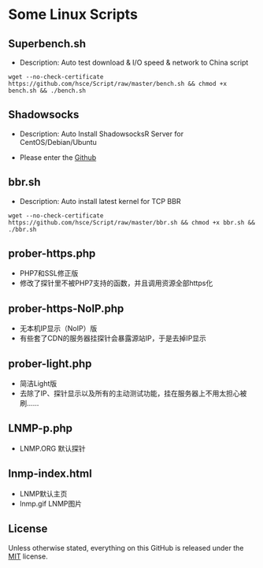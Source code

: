 # Some Linux Scripts

## Superbench.sh
- Description: Auto test download & I/O speed & network to China script

```
wget --no-check-certificate https://github.com/hsce/Script/raw/master/bench.sh && chmod +x bench.sh && ./bench.sh
```

## Shadowsocks
- Description: Auto Install ShadowsocksR Server for CentOS/Debian/Ubuntu

- Please enter the [Github](https://github.com/hsce/Shadowsocks)

## bbr.sh
- Description: Auto install latest kernel for TCP BBR

```
wget --no-check-certificate https://github.com/hsce/Script/raw/master/bbr.sh && chmod +x bbr.sh && ./bbr.sh
```

## prober-https.php
- PHP7和SSL修正版
- 修改了探针里不被PHP7支持的函数，并且调用资源全部https化

## prober-https-NoIP.php
- 无本机IP显示（NoIP）版
- 有些套了CDN的服务器挂探针会暴露源站IP，于是去掉IP显示

## prober-light.php
- 简洁Light版
- 去除了IP、探针显示以及所有的主动测试功能，挂在服务器上不用太担心被刷……

## LNMP-p.php
 - LNMP.ORG 默认探针

## lnmp-index.html
 - LNMP默认主页
 - lnmp.gif LNMP图片

## License

Unless otherwise stated, everything on this GitHub is released under the [MIT](https://cyrilwong.mit-license.org/) license.
